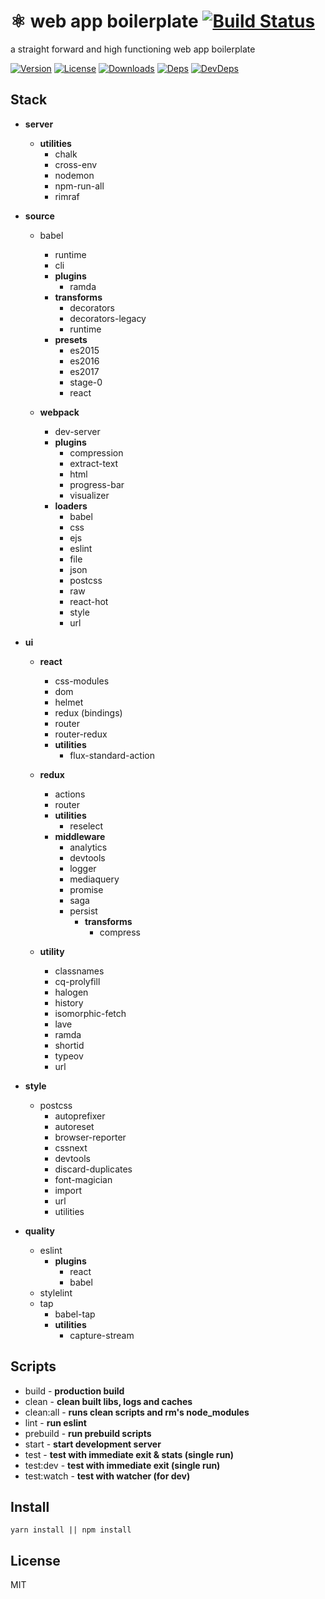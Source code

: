 # ⚛ web app boilerplate [![Build Status][travis-image]][travis-url]
a straight forward and high functioning web app boilerplate

[![Version][npm-version-image]][npm-version-url] [![License][npm-license-image]][npm-license-url] [![Downloads][npm-downloads-image]][npm-downloads-url] [![Deps][npm-deps-image]][npm-deps-url] [![DevDeps][npm-devdeps-image]][npm-devdeps-url]

## Stack

* **server**
  * **utilities**
    * chalk
    * cross-env
    * nodemon
    * npm-run-all
    * rimraf

* **source**
  * babel
    * runtime
    * cli
    * **plugins**
      * ramda
    * **transforms**
      * decorators
      * decorators-legacy
      * runtime
    * **presets**
      * es2015
      * es2016
      * es2017
      * stage-0
      * react

  * **webpack**
    * dev-server
    * **plugins**
      * compression
      * extract-text
      * html
      * progress-bar
      * visualizer
    * **loaders**
      * babel
      * css
      * ejs
      * eslint
      * file
      * json
      * postcss
      * raw
      * react-hot
      * style
      * url

* **ui**
  * **react**
    * css-modules
    * dom
    * helmet
    * redux (bindings)
    * router
    * router-redux
    * **utilities**
      * flux-standard-action

  * **redux**
    * actions
    * router
    * **utilities**
      * reselect
    * **middleware**
      * analytics
      * devtools
      * logger
      * mediaquery
      * promise
      * saga
      * persist
        * **transforms**
          * compress

  * **utility**
    * classnames
    * cq-prolyfill
    * halogen
    * history
    * isomorphic-fetch
    * lave
    * ramda
    * shortid
    * typeov
    * url

* **style**
  * postcss
    * autoprefixer
    * autoreset
    * browser-reporter
    * cssnext
    * devtools
    * discard-duplicates
    * font-magician
    * import
    * url
    * utilities

* **quality**
  * eslint
    * **plugins**
      * react
      * babel
  * stylelint
  * tap
    * babel-tap
    * **utilities**
      * capture-stream

## Scripts
* build - **production build**
* clean - **clean built libs, logs and caches**
* clean:all - **runs clean scripts and rm's node_modules**
* lint - **run eslint**
* prebuild - **run prebuild scripts**
* start - **start development server**
* test - **test with immediate exit & stats (single run)**
* test:dev - **test with immediate exit (single run)**
* test:watch - **test with watcher (for dev)**

## Install
```
yarn install || npm install
```

## License
MIT

[npm-version-url]: https://www.npmjs.com/package/react-boilerplate
[npm-version-image]: https://img.shields.io/npm/v/react-boilerplate.svg
[npm-license-url]: https://github.com/moimikey/react-boilerplate/blob/master/LICENSE
[npm-license-image]: https://img.shields.io/npm/l/react-boilerplate.svg
[npm-downloads-url]: https://www.npmjs.com/package/react-boilerplate
[npm-downloads-image]: https://img.shields.io/npm/dm/react-boilerplate.svg
[npm-deps-url]: https://david-dm.org/moimikey/react-boilerplate
[npm-deps-image]: https://img.shields.io/david/moimikey/react-boilerplate.svg
[npm-devdeps-url]: https://david-dm.org/moimikey/react-boilerplate
[npm-devdeps-image]: https://img.shields.io/david/dev/moimikey/react-boilerplate.svg
[travis-url]: https://travis-ci.org/moimikey/react-boilerplate
[travis-image]: https://travis-ci.org/moimikey/react-boilerplate.svg?branch=master
